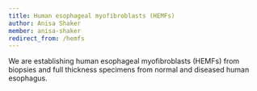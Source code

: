 ```yaml
---
title: Human esophageal myofibroblasts (HEMFs)
author: Anisa Shaker
member: anisa-shaker
redirect_from: /hemfs
---
```


We are establishing human esophageal myofibroblasts (HEMFs) from biopsies and full thickness specimens from normal and diseased human esophagus.

